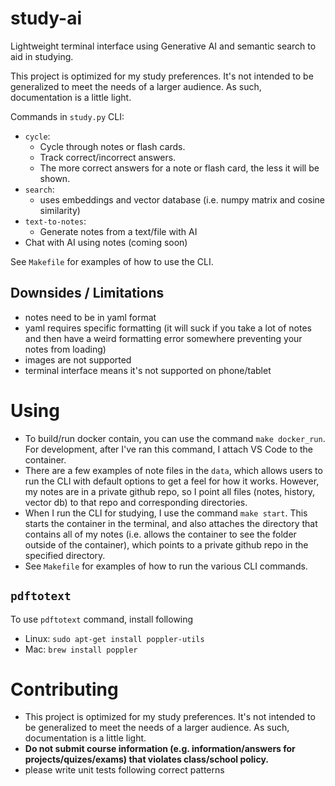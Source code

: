 # study-ai

Lightweight terminal interface using Generative AI and semantic search to aid in studying.

This project is optimized for my study preferences. It's not intended to be generalized to meet the needs of a larger audience. As such, documentation is a little light.

Commands in `study.py` CLI:

- `cycle`:
    - Cycle through notes or flash cards.
    - Track correct/incorrect answers.
    - The more correct answers for a note or flash card, the less it will be shown.
- `search`:
    - uses embeddings and vector database (i.e. numpy matrix and cosine similarity)
- `text-to-notes`:
    - Generate notes from a text/file with AI
- Chat with AI using notes (coming soon)

See `Makefile` for examples of how to use the CLI.

## Downsides / Limitations

- notes need to be in yaml format
- yaml requires specific formatting (it will suck if you take a lot of notes and then have a weird formatting error somewhere preventing your notes from loading)
- images are not supported
- terminal interface means it's not supported on phone/tablet

# Using

- To build/run docker contain, you can use the command `make docker_run`. For development, after I've ran this command, I attach VS Code to the container.
- There are a few examples of note files in the `data`, which allows users to run the CLI with default options to get a feel for how it works. However, my notes are in a private github repo, so I point all files (notes, history, vector db) to that repo and corresponding directories.
- When I run the CLI for studying, I use the command `make start`. This starts the container in the terminal, and also attaches the directory that contains all of my notes (i.e. allows the container to see the folder outside of the container), which points to a private github repo in the specified directory.
- See `Makefile` for examples of how to run the various CLI commands.

## `pdftotext`

To use `pdftotext` command, install following

- Linux: `sudo apt-get install poppler-utils`
- Mac: `brew install poppler`

# Contributing

- This project is optimized for my study preferences. It's not intended to be generalized to meet the needs of a larger audience. As such, documentation is a little light.
- **Do not submit course information (e.g. information/answers for projects/quizes/exams) that violates class/school policy.**
- please write unit tests following correct patterns
